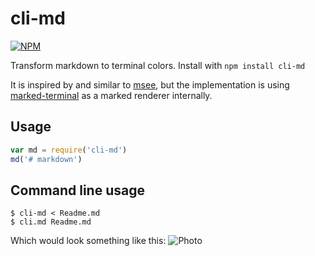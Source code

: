 # cli-md
[![NPM](https://nodei.co/npm/cli-md.png)](https://nodei.co/npm/cli-md/)

Transform markdown to terminal colors. Install with `npm install cli-md`

It is inspired by and similar to [msee](https://www.npmjs.org/package/msee), 
but the implementation is using [marked-terminal](https://github.com/mikaelbr/marked-terminal) 
as a marked renderer internally.

## Usage
```js
var md = require('cli-md')
md('# markdown')
```

## Command line usage
```
$ cli-md < Readme.md
$ cli.md Readme.md
```
Which would look something like this:
![Photo](example.png)